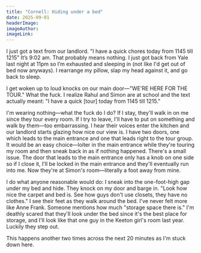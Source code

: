 ```yaml
---
title: "Cornell: Hiding under a bed"
date: 2025-09-01
headerImage:
imageAuthor:
imageLink:
---
```

I just got a text from our landlord. "I have a quick chores today from 1145 till 1215" It’s 9:02 am. That probably means nothing. I just got back from Yale last night at 11pm so I’m exhausted and sleeping in (not like I'd get out of bed now anyways). I rearrange my pillow, slap my head against it, and go back to sleep.

I get woken up to loud knocks on our main door—"WE'RE HERE FOR THE TOUR." What the fuck. I realize Rahul and Simon are at school and the text actually meant: "I have a quick [tour] today from 1145 till 1215." 

I'm wearing nothing—what the fuck do I do? If I stay, they'll walk in on me since they tour every room. If I try to leave, I'll have to put on something and walk by them—too embarrassing. I hear their voices enter the kitchen and our landlord starts glazing how nice our view is. I have two doors, one which leads to the main entrance and one that leads right to the tour group. It would be an easy choice—loiter in the main entrance while they're touring my room and then sneak back in as if nothing happened. There's a small issue. The door that leads to the main entrance only has a knob on one side so if I close it, I'll be locked in the main entrance and they'll eventually run into me. Now they're at Simon's room—literally a foot away from mine.

I do what anyone reasonable would do: I sneak into the one-foot-high gap under my bed and hide. They knock on my door and barge in. "Look how nice the carpet and bed is. See how guys don't use closets, they have no clothes." I see their feet as they walk around the bed. I've never felt more like Anne Frank. Someone mentions how much "storage space there is." I'm deathly scared that they'll look under the bed since it's the best place for storage, and I'll look like that one guy in the Keeton girl's room last year. Luckily they step out. 

This happens another two times across the next 20 minutes as I'm stuck down here.